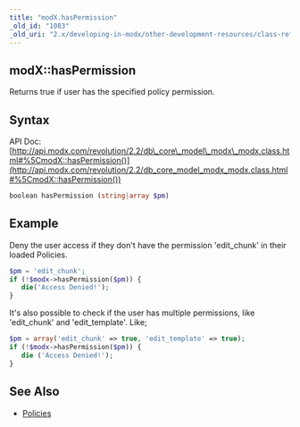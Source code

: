 ```yaml
---
title: "modX.hasPermission"
_old_id: "1083"
_old_uri: "2.x/developing-in-modx/other-development-resources/class-reference/modx/modx.haspermission"
---
```


## modX::hasPermission

 Returns true if user has the specified policy permission.

## Syntax

 API Doc: [http://api.modx.com/revolution/2.2/db\_core\_model\_modx\_modx.class.html#%5CmodX::hasPermission()](http://api.modx.com/revolution/2.2/db_core_model_modx_modx.class.html#%5CmodX::hasPermission())

 ``` php
boolean hasPermission (string|array $pm)
```

## Example

 Deny the user access if they don't have the permission 'edit\_chunk' in their loaded Policies.

 ``` php
$pm = 'edit_chunk';
if (!$modx->hasPermission($pm)) {
    die('Access Denied!');
}
```

 It's also possible to check if the user has multiple permissions, like 'edit\_chunk' and 'edit\_template'. Like;

 ``` php
$pm = array('edit_chunk' => true, 'edit_template' => true);
if (!$modx->hasPermission($pm)) {
    die ('Access Denied!');
}
```

## See Also

- [Policies](building-sites/client-proofing/security/policies "Policies")
